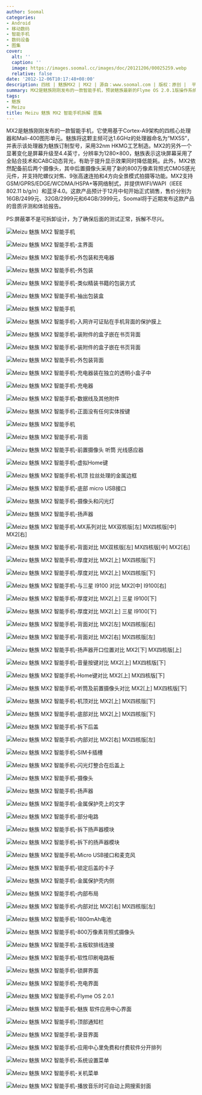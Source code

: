 ```yaml
---
author: Soomal
categories:
- Android
- 移动数码
- 智能手机
- 数码设备
- 图集
cover:
  alt: ''
  caption: ''
  image: https://images.soomal.cc/images/doc/20121206/00025259.webp
  relative: false
date: '2012-12-06T10:17:48+08:00'
description: 四核 | 魅族MX2 | MX2 | 源自：www.soomal.com | 版权：原创 |  平均/总评分：09.44/831
summary: MX2是魅族刚刚发布的一款智能手机，预装魅族最新的Flyme OS 2.0.1版操作系统，它使用基于Cortex-A9架构的四核心处理器（主频1.6GHz）和Mali-400图形单元。MX2采用支持CABC动态背光的4.4英寸屏幕，有助于提升显示效果同时降低能耗。另外MX2的后置摄像头采用了800万像素背照式CMOS……
tags:
- 魅族
- Meizu
title: Meizu 魅族 MX2 智能手机拆解 图集
---
```


MX2是魅族刚刚发布的一款智能手机，它使用基于Cortex-A9架构的四核心处理器和Mali-400图形单元。魅族将这颗主频可达1.6GHz的处理器命名为“MX5S”，并表示该处理器为魅族订制型号，采用32nm HKMG工艺制造。MX2的另外一个显著变化是屏幕升级至4.4英寸，分辨率为1280×800，魅族表示这块屏幕采用了全贴合技术和CABC动态背光，有助于提升显示效果同时降低能耗。此外，MX2依然配备前后两个摄像头，其中后置摄像头采用了新的800万像素背照式CMOS感光元件，并支持陀螺仪对焦、9张高速连拍和4方向全景模式拍摄等功能。MX2支持GSM/GPRS/EDGE/WCDMA/HSPA+等网络制式，并提供WIFI/WAPI（IEEE 802.11 b/g/n）和蓝牙4.0。这款产品预计于12月中旬开始正式销售，售价分别为16GB/2499元、32GB/2999元和64GB/3999元，Soomal将于近期发布这款产品的音质评测和体验报告。



PS:屏蔽罩不是可拆卸设计，为了确保后面的测试正常，拆解不尽兴。

![Meizu 魅族 MX2 智能手机](https://images.soomal.cc/images/doc/20121206/00025259.webp)




![Meizu 魅族 MX2 智能手机-主界面](https://images.soomal.cc/images/doc/20121206/00025307.webp)




![Meizu 魅族 MX2 智能手机-外包装和充电器](https://images.soomal.cc/images/doc/20121206/00025247.webp)




![Meizu 魅族 MX2 智能手机-外包装](https://images.soomal.cc/images/doc/20121206/00025248.webp)




![Meizu 魅族 MX2 智能手机-类似精装书籍的包装方式](https://images.soomal.cc/images/doc/20121206/00025249.webp)




![Meizu 魅族 MX2 智能手机-抽出包装盒](https://images.soomal.cc/images/doc/20121206/00025250.webp)




![Meizu 魅族 MX2 智能手机](https://images.soomal.cc/images/doc/20121206/00025251.webp)




![Meizu 魅族 MX2 智能手机-入网许可证贴在手机背面的保护膜上](https://images.soomal.cc/images/doc/20121206/00025252.webp)




![Meizu 魅族 MX2 智能手机-装附件的盒子嵌在书页背面](https://images.soomal.cc/images/doc/20121206/00025253.webp)




![Meizu 魅族 MX2 智能手机-装附件的盒子嵌在书页背面](https://images.soomal.cc/images/doc/20121206/00025254.webp)




![Meizu 魅族 MX2 智能手机-外包装背面](https://images.soomal.cc/images/doc/20121206/00025255.webp)




![Meizu 魅族 MX2 智能手机-充电器装在独立的透明小盒子中](https://images.soomal.cc/images/doc/20121206/00025256.webp)




![Meizu 魅族 MX2 智能手机-充电器](https://images.soomal.cc/images/doc/20121206/00025257.webp)




![Meizu 魅族 MX2 智能手机-数据线及其他附件](https://images.soomal.cc/images/doc/20121206/00025258.webp)




![Meizu 魅族 MX2 智能手机-正面没有任何实体按键](https://images.soomal.cc/images/doc/20121206/00025260.webp)




![Meizu 魅族 MX2 智能手机](https://images.soomal.cc/images/doc/20121206/00025261.webp)




![Meizu 魅族 MX2 智能手机-背面](https://images.soomal.cc/images/doc/20121206/00025262.webp)




![Meizu 魅族 MX2 智能手机-前置摄像头 听筒 光线感应器](https://images.soomal.cc/images/doc/20121206/00025263.webp)




![Meizu 魅族 MX2 智能手机-虚拟Home键](https://images.soomal.cc/images/doc/20121206/00025264.webp)




![Meizu 魅族 MX2 智能手机-机顶 拉丝处理的金属边框](https://images.soomal.cc/images/doc/20121206/00025265.webp)




![Meizu 魅族 MX2 智能手机-底部 micro USB接口](https://images.soomal.cc/images/doc/20121206/00025266.webp)




![Meizu 魅族 MX2 智能手机-摄像头和闪光灯](https://images.soomal.cc/images/doc/20121206/00025267.webp)




![Meizu 魅族 MX2 智能手机-扬声器](https://images.soomal.cc/images/doc/20121206/00025268.webp)




![Meizu 魅族 MX2 智能手机-MX系列对比 MX双核版[左] MX四核版[中] MX2[右]](https://images.soomal.cc/images/doc/20121206/00025269.webp)




![Meizu 魅族 MX2 智能手机-背面对比 MX双核版[左] MX四核版[中] MX2[右]](https://images.soomal.cc/images/doc/20121206/00025270.webp)




![Meizu 魅族 MX2 智能手机-厚度对比 MX2[上] MX四核版[下]](https://images.soomal.cc/images/doc/20121206/00025271.webp)




![Meizu 魅族 MX2 智能手机-厚度对比 MX2[上] MX四核版[下]](https://images.soomal.cc/images/doc/20121206/00025273.webp)




![Meizu 魅族 MX2 智能手机-与三星 I9100 对比 MX2[中] I9100[右]](https://images.soomal.cc/images/doc/20121206/00025282.webp)




![Meizu 魅族 MX2 智能手机-厚度对比 MX2[上] 三星 I9100[下]](https://images.soomal.cc/images/doc/20121206/00025283.webp)




![Meizu 魅族 MX2 智能手机-厚度对比 MX2[上] 三星 I9100[下]](https://images.soomal.cc/images/doc/20121206/00025284.webp)




![Meizu 魅族 MX2 智能手机-背面对比 MX2[左] MX四核版[右]](https://images.soomal.cc/images/doc/20121206/00025274.webp)




![Meizu 魅族 MX2 智能手机-背面对比 MX2[右] MX四核版[左]](https://images.soomal.cc/images/doc/20121206/00025275.webp)




![Meizu 魅族 MX2 智能手机-扬声器开口位置对比 MX2[下] MX四核版[上]](https://images.soomal.cc/images/doc/20121206/00025276.webp)




![Meizu 魅族 MX2 智能手机-音量按键对比 MX2[上] MX四核版[下]](https://images.soomal.cc/images/doc/20121206/00025277.webp)




![Meizu 魅族 MX2 智能手机-Home键对比 MX2[上] MX四核版[下]](https://images.soomal.cc/images/doc/20121206/00025278.webp)




![Meizu 魅族 MX2 智能手机-听筒及前置摄像头对比 MX2[上] MX四核版[下]](https://images.soomal.cc/images/doc/20121206/00025279.webp)




![Meizu 魅族 MX2 智能手机-机顶对比 MX2[上] MX四核版[下]](https://images.soomal.cc/images/doc/20121206/00025280.webp)




![Meizu 魅族 MX2 智能手机-底部对比 MX2[上] MX四核版[下]](https://images.soomal.cc/images/doc/20121206/00025281.webp)




![Meizu 魅族 MX2 智能手机-拆下后盖](https://images.soomal.cc/images/doc/20121206/00025285.webp)




![Meizu 魅族 MX2 智能手机-内部对比 MX2[右] MX四核版[左]](https://images.soomal.cc/images/doc/20121206/00025286.webp)




![Meizu 魅族 MX2 智能手机-SIM卡插槽](https://images.soomal.cc/images/doc/20121206/00025287.webp)




![Meizu 魅族 MX2 智能手机-闪光灯整合在后盖上](https://images.soomal.cc/images/doc/20121206/00025288.webp)




![Meizu 魅族 MX2 智能手机-摄像头](https://images.soomal.cc/images/doc/20121206/00025289.webp)




![Meizu 魅族 MX2 智能手机-扬声器](https://images.soomal.cc/images/doc/20121206/00025290.webp)




![Meizu 魅族 MX2 智能手机-金属保护壳上的文字](https://images.soomal.cc/images/doc/20121206/00025291.webp)




![Meizu 魅族 MX2 智能手机-部分电路](https://images.soomal.cc/images/doc/20121206/00025292.webp)




![Meizu 魅族 MX2 智能手机-拆下扬声器模块](https://images.soomal.cc/images/doc/20121206/00025293.webp)




![Meizu 魅族 MX2 智能手机-拆下的扬声器模块](https://images.soomal.cc/images/doc/20121206/00025294.webp)




![Meizu 魅族 MX2 智能手机-Micro USB接口和麦克风](https://images.soomal.cc/images/doc/20121206/00025295.webp)




![Meizu 魅族 MX2 智能手机-锁定后盖的卡子](https://images.soomal.cc/images/doc/20121206/00025296.webp)




![Meizu 魅族 MX2 智能手机-金属保护壳内侧](https://images.soomal.cc/images/doc/20121206/00025297.webp)




![Meizu 魅族 MX2 智能手机-内部布局](https://images.soomal.cc/images/doc/20121206/00025298.webp)




![Meizu 魅族 MX2 智能手机-内部对比 MX2[右] MX四核版[左]](https://images.soomal.cc/images/doc/20121206/00025299.webp)




![Meizu 魅族 MX2 智能手机-1800mAh电池](https://images.soomal.cc/images/doc/20121206/00025300.webp)




![Meizu 魅族 MX2 智能手机-800万像素背照式摄像头](https://images.soomal.cc/images/doc/20121206/00025301.webp)




![Meizu 魅族 MX2 智能手机-主板软排线连接](https://images.soomal.cc/images/doc/20121206/00025302.webp)




![Meizu 魅族 MX2 智能手机-软性印刷电路板](https://images.soomal.cc/images/doc/20121206/00025303.webp)




![Meizu 魅族 MX2 智能手机-锁屏界面](https://images.soomal.cc/images/doc/20121206/00025304.webp)




![Meizu 魅族 MX2 智能手机-充电界面](https://images.soomal.cc/images/doc/20121206/00025305.webp)




![Meizu 魅族 MX2 智能手机-Flyme OS 2.0.1](https://images.soomal.cc/images/doc/20121206/00025306.webp)




![Meizu 魅族 MX2 智能手机-魅族 软件应用中心界面](https://images.soomal.cc/images/doc/20121206/00025308.webp)




![Meizu 魅族 MX2 智能手机-顶部通知栏](https://images.soomal.cc/images/doc/20121206/00025309.webp)




![Meizu 魅族 MX2 智能手机-录音界面](https://images.soomal.cc/images/doc/20121206/00025313.webp)




![Meizu 魅族 MX2 智能手机-应用中心里免费和付费软件分开排列](https://images.soomal.cc/images/doc/20121206/00025314.webp)




![Meizu 魅族 MX2 智能手机-系统设置菜单](https://images.soomal.cc/images/doc/20121206/00025317.webp)




![Meizu 魅族 MX2 智能手机-关机菜单](https://images.soomal.cc/images/doc/20121206/00025318.webp)




![Meizu 魅族 MX2 智能手机-播放音乐时可自动上网搜索封面](https://images.soomal.cc/images/doc/20121206/00025322.webp)